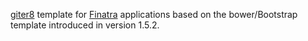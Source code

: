 [giter8][g8] template for [Finatra][finatra] applications based on the bower/Bootstrap template introduced in version 1.5.2.

 [g8]: http://github.com/n8han/giter8#readme
 [finatra]: http://finatra.info

